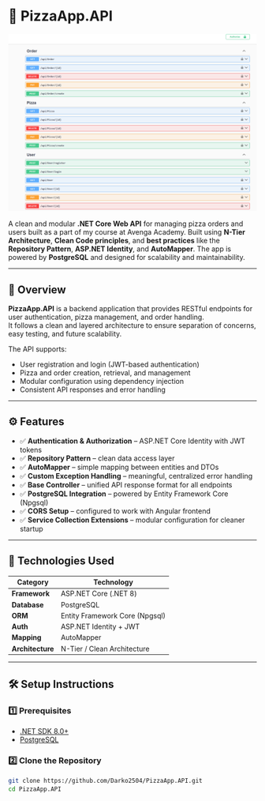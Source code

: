 # 🍕 PizzaApp.API

![PizzaApp Screenshot](./PizzaAppAPI/AngularWithCsharp/assets/ss.png)

A clean and modular **.NET Core Web API** for managing pizza orders and users built as a part of my course at Avenga Academy. Built using **N-Tier Architecture**, **Clean Code principles**, and **best practices** like the **Repository Pattern**, **ASP.NET Identity**, and **AutoMapper**. The app is powered by **PostgreSQL** and designed for scalability and maintainability.

---

## 🚀 Overview

**PizzaApp.API** is a backend application that provides RESTful endpoints for user authentication, pizza management, and order handling.  
It follows a clean and layered architecture to ensure separation of concerns, easy testing, and future scalability.

The API supports:
- User registration and login (JWT-based authentication)
- Pizza and order creation, retrieval, and management
- Modular configuration using dependency injection
- Consistent API responses and error handling

---

## ⚙️ Features

- ✅ **Authentication & Authorization** – ASP.NET Core Identity with JWT tokens  
- ✅ **Repository Pattern** – clean data access layer  
- ✅ **AutoMapper** – simple mapping between entities and DTOs  
- ✅ **Custom Exception Handling** – meaningful, centralized error handling  
- ✅ **Base Controller** – unified API response format for all endpoints  
- ✅ **PostgreSQL Integration** – powered by Entity Framework Core (Npgsql)  
- ✅ **CORS Setup** – configured to work with Angular frontend  
- ✅ **Service Collection Extensions** – modular configuration for cleaner startup  

---

## 🧱 Technologies Used

| Category | Technology |
|-----------|-------------|
| **Framework** | ASP.NET Core (.NET 8) |
| **Database** | PostgreSQL |
| **ORM** | Entity Framework Core (Npgsql) |
| **Auth** | ASP.NET Identity + JWT |
| **Mapping** | AutoMapper |
| **Architecture** | N-Tier / Clean Architecture |

---

## 🛠️ Setup Instructions

### 1️⃣ Prerequisites
- [.NET SDK 8.0+](https://dotnet.microsoft.com/download)
- [PostgreSQL](https://www.postgresql.org/download/)

### 2️⃣ Clone the Repository
```bash
git clone https://github.com/Darko2504/PizzaApp.API.git
cd PizzaApp.API
